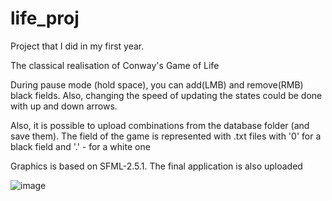 # life_proj
Project that I did in my first year.

The classical realisation of Conway's Game of Life

During pause mode (hold space), you can add(LMB) and remove(RMB) black fields. Also, changing the speed of updating the states could be done with up and down arrows.

Also, it is possible to upload combinations from the database folder (and save them). The field of the game is represented with .txt files with '0' for a black field and '.' - for a white one

Graphics is based on SFML-2.5.1.
The final application is also uploaded

 ![image](https://github.com/user-attachments/assets/aec130ea-b650-444d-a33d-0857de8f281f)

